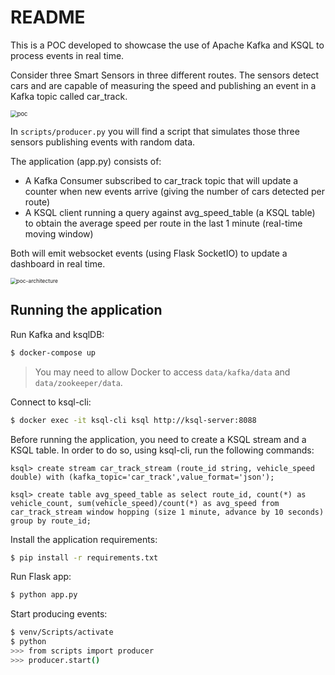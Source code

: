 # README

This is a POC developed to showcase the use of Apache Kafka and KSQL to process events in real time.

Consider three Smart Sensors in three different routes. The sensors detect cars and are capable of measuring the speed and publishing an event in a Kafka topic called car_track.

<img src="C:\Users\SchrodeB\Desktop\kafka-poc\docs\img\poc.png" alt="poc" style="zoom: 67%;" />

In `scripts/producer.py` you will find a script that simulates those three sensors publishing events with random data.

The application (app.py) consists of:
- A Kafka Consumer subscribed to car_track topic that will update a counter when new events arrive (giving the number of cars detected per route)
- A KSQL client running a query against avg_speed_table (a KSQL table) to obtain the average speed per route in the last 1 minute (real-time moving window)

Both will emit websocket events (using Flask SocketIO) to update a dashboard in real time.

<img src="C:\Users\SchrodeB\Desktop\kafka-poc\docs\img\poc-architecture.png" alt="poc-architecture" style="zoom:60%;" />

## Running the application

Run Kafka and ksqlDB:

```bash
$ docker-compose up
```

> You may need to allow Docker to access `data/kafka/data` and `data/zookeeper/data`.

Connect to ksql-cli:

```bash
$ docker exec -it ksql-cli ksql http://ksql-server:8088
```

Before running the application, you need to create a KSQL stream and a KSQL table. In order to do so, using ksql-cli, run the following commands:

```
ksql> create stream car_track_stream (route_id string, vehicle_speed double) with (kafka_topic='car_track',value_format='json');
```

```
ksql> create table avg_speed_table as select route_id, count(*) as vehicle_count, sum(vehicle_speed)/count(*) as avg_speed from car_track_stream window hopping (size 1 minute, advance by 10 seconds) group by route_id;
```

Install the application requirements:

```bash
$ pip install -r requirements.txt
```

Run Flask app:

```bash
$ python app.py
```

Start producing events:

```bash
$ venv/Scripts/activate
$ python
>>> from scripts import producer
>>> producer.start()
```
